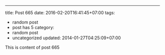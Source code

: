 ---
title: Post 665
date: 2016-02-20T16:41:45+07:00
tags:
  - random post
  - post has 5
category:
  - random post
  - uncategorized
updated: 2014-01-27T04:25:09+07:00

This is content of post 665
